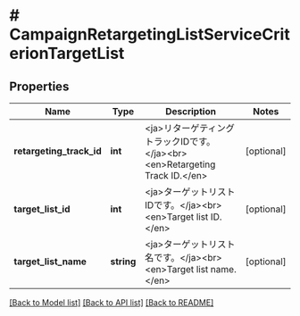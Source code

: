 # # CampaignRetargetingListServiceCriterionTargetList

## Properties

Name | Type | Description | Notes
------------ | ------------- | ------------- | -------------
**retargeting_track_id** | **int** | &lt;ja&gt;リターゲティングトラックIDです。&lt;/ja&gt;&lt;br&gt;&lt;en&gt;Retargeting Track ID.&lt;/en&gt; | [optional] 
**target_list_id** | **int** | &lt;ja&gt;ターゲットリストIDです。&lt;/ja&gt;&lt;br&gt;&lt;en&gt;Target list ID.&lt;/en&gt; | [optional] 
**target_list_name** | **string** | &lt;ja&gt;ターゲットリスト名です。&lt;/ja&gt;&lt;br&gt;&lt;en&gt;Target list name.&lt;/en&gt; | [optional] 

[[Back to Model list]](../../README.md#documentation-for-models) [[Back to API list]](../../README.md#documentation-for-api-endpoints) [[Back to README]](../../README.md)


